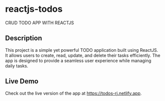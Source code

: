# reactjs-todos
CRUD TODO APP WITH REACTJS

## Description
This project is a simple yet powerful TODO application built using ReactJS. It allows users to create, read, update, and delete their tasks efficiently. The app is designed to provide a seamless user experience while managing daily tasks.

## Live Demo
Check out the live version of the app at https://todos-rj.netlify.app.

